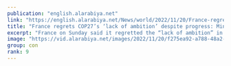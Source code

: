 ```yaml
---
publication: "english.alarabiya.net"
link: "https://english.alarabiya.net/News/world/2022/11/20/France-regrets-COP27-s-lack-of-ambition-despite-progress-Minister-"
title: "France regrets COP27’s ‘lack of ambition’ despite progress: Minister   "
excerpt: "France on Sunday said it regretted the “lack of ambition” in the agreement reached at the COP27 climate summit in Egypt despite progress on providing"
image: "https://vid.alarabiya.net/images/2022/11/20/f275ea92-a788-48a2-9d1e-6f08c83d744a/f275ea92-a788-48a2-9d1e-6f08c83d744a_16x9_600x338.PNG"
group: con
rank: 9
---
```

